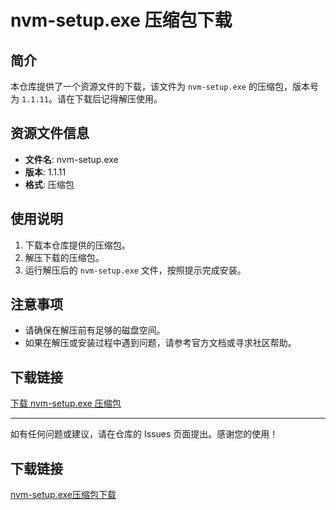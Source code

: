 # nvm-setup.exe 压缩包下载

## 简介
本仓库提供了一个资源文件的下载，该文件为 `nvm-setup.exe` 的压缩包，版本号为 `1.1.11`。请在下载后记得解压使用。

## 资源文件信息
- **文件名**: nvm-setup.exe
- **版本**: 1.1.11
- **格式**: 压缩包

## 使用说明
1. 下载本仓库提供的压缩包。
2. 解压下载的压缩包。
3. 运行解压后的 `nvm-setup.exe` 文件，按照提示完成安装。

## 注意事项
- 请确保在解压前有足够的磁盘空间。
- 如果在解压或安装过程中遇到问题，请参考官方文档或寻求社区帮助。

## 下载链接
[下载 nvm-setup.exe 压缩包](链接地址)

---

如有任何问题或建议，请在仓库的 Issues 页面提出。感谢您的使用！

## 下载链接

[nvm-setup.exe压缩包下载](https://pan.quark.cn/s/2f7bc6cc71e7)